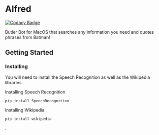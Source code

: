# Alfred

[![Codacy Badge](https://api.codacy.com/project/badge/Grade/232b0d8c81f04cc8bb9fe06946f4d57c)](https://app.codacy.com/app/jllopes/Alfred?utm_source=github.com&utm_medium=referral&utm_content=jllopes/Alfred&utm_campaign=badger)

Butler Bot for MacOS that searches any information you need and quotes phrases from Batman!

## Getting Started

### Installing

You will need to install the Speech Recognition as well as the Wikipedia libraries.

Installing Speech Recognition

```
pip install SpeechRecognition
```

Installing Wikipedia

```
pip install wikipedia
```
.
